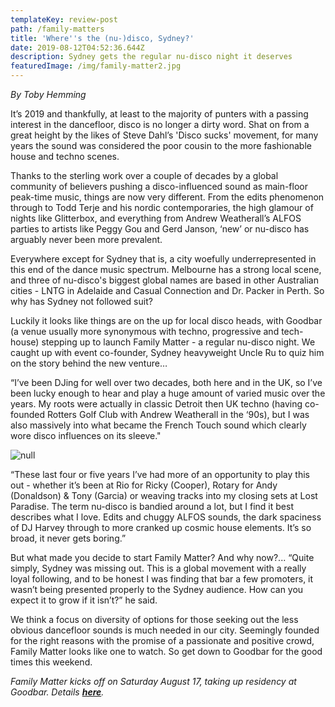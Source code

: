 ```yaml
---
templateKey: review-post
path: /family-matters
title: 'Where''s the (nu-)disco, Sydney?'
date: 2019-08-12T04:52:36.644Z
description: Sydney gets the regular nu-disco night it deserves
featuredImage: /img/family-matter2.jpg
---
```

_By Toby Hemming_

It’s 2019 and thankfully, at least to the majority of punters with a passing interest in the dancefloor, disco is no longer a dirty word. Shat on from a great height by the likes of Steve Dahl’s 'Disco sucks' movement, for many years the sound was considered the poor cousin to the more fashionable house and techno scenes. 

Thanks to the sterling work over a couple of decades by a global community of believers pushing a disco-influenced sound as main-floor peak-time music, things are now very different. From the edits phenomenon through to Todd Terje and his nordic contemporaries, the high glamour of nights like Glitterbox, and everything from Andrew Weatherall’s ALFOS parties to artists like Peggy Gou and Gerd Janson, ‘new’ or nu-disco has arguably never been more prevalent.

Everywhere except for Sydney that is, a city woefully underrepresented in this end of the dance music spectrum. Melbourne has a strong local scene, and three of nu-disco's biggest global names are based in other Australian cities - LNTG in Adelaide and Casual Connection and Dr. Packer in Perth. So why has Sydney not followed suit?

Luckily it looks like things are on the up for local disco heads, with Goodbar (a venue usually more synonymous with techno, progressive and tech-house) stepping up to launch Family Matter - a regular nu-disco night. We caught up with event co-founder, Sydney heavyweight Uncle Ru to quiz him on the story behind the new venture…

“I’ve been DJing for well over two decades, both here and in the UK, so I’ve been lucky enough to hear and play a huge amount of varied music over the years. My roots were actually in classic Detroit then UK techno (having co-founded Rotters Golf Club with Andrew Weatherall in the ‘90s), but I was also massively into what became the French Touch sound which clearly wore disco influences on its sleeve." 

![null](/img/family-matter1.jpg)

“These last four or five years I’ve had more of an opportunity to play this out - whether it’s been at Rio for Ricky (Cooper), Rotary for Andy (Donaldson) & Tony (Garcia) or weaving tracks into my closing sets at Lost Paradise. The term nu-disco is bandied around a lot, but I find it best describes what I love. Edits and chuggy ALFOS sounds, the dark spaciness of DJ Harvey through to more cranked up cosmic house elements. It’s so broad, it never gets boring.”

But what made you decide to start Family Matter? And why now?... “Quite simply, Sydney was missing out. This is a global movement with a really loyal following, and to be honest I was finding that bar a few promoters, it wasn’t being presented properly to the Sydney audience. How can you expect it to grow if it isn’t?” he said. 

We think a focus on diversity of options for those seeking out the less obvious dancefloor sounds is much needed in our city. Seemingly founded for the right reasons with the promise of a passionate and positive crowd, Family Matter looks like one to watch. So get down to Goodbar for the good times this weekend.

_Family Matter kicks off on Saturday August 17, taking up residency at Goodbar. Details [**here**](https://www.facebook.com/events/389794344979294/)._
